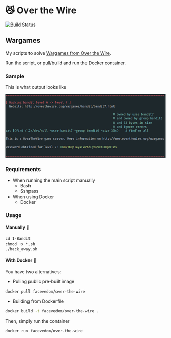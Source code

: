 # :smirk_cat: Over the Wire
[![Build Status](https://travis-ci.com/facevedom/over-the-wire.svg?branch=master)](https://travis-ci.com/facevedom/over-the-wire)
## Wargames
My scripts to solve [Wargames from Over the Wire](http://overthewire.org/wargames/).

Run the script, or pull/build and run the Docker container.

### Sample
This is what output looks like

![sample output](sample.png)

### Requirements
- When running the main script manually
  - Bash
  - Sshpass
- When using  Docker
  - Docker  

### Usage

#### Manually :metal:
```
cd 1-Bandit
chmod +x *.sh
./hack_away.sh
```


#### With Docker :whale2:
You have two alternatives:

- Pulling public pre-built image
```bash
docker pull facevedom/over-the-wire
```

- Building from Dockerfile
```bash
docker build -t facevedom/over-the-wire .
```

Then, simply run the container
```bash
docker run facevedom/over-the-wire
```